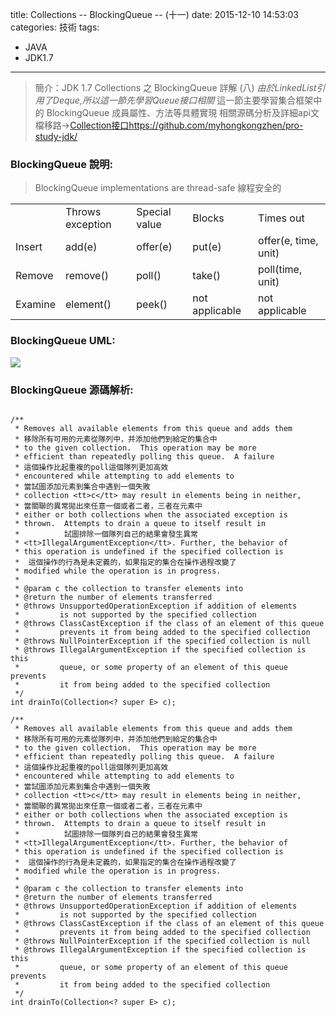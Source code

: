 title: Collections -- BlockingQueue -- (十一)
date: 2015-12-10 14:53:03
categories: 技術
tags: 
- JAVA
- JDK1.7
---
> 簡介：JDK 1.7 Collections 之 BlockingQueue 詳解 (八) 
> _由於LinkedList引用了Deque,所以這一節先學習Queue接口相關_
> 這一節主要學習集合框架中的 BlockingQueue 成員屬性、方法等具體實現
> 相關源碼分析及詳細api文檔移路→[Collection接口https://github.com/myhongkongzhen/pro-study-jdk/](https://github.com/myhongkongzhen/pro-study-jdk/tree/master/src/main/java/z/z/w/jdk/collections)

<!--more-->  

### BlockingQueue 說明:
> BlockingQueue implementations are thread-safe 線程安全的
<table>
 <tr> <td>       </td> <td>Throws exception </td> <td>Special value </td> <td>Blocks </td> <td>Times out</td> </tr> <tr> <td>Insert </td> <td>add(e) </td> <td>offer(e) </td> <td>put(e) </td> <td>offer(e, time, unit)</td> </tr> <tr> <td>Remove </td> <td>remove() </td> <td>poll() </td> <td>take() </td> <td>poll(time, unit)</td> </tr> <tr> <td>Examine</td> <td>element() </td> <td>peek() </td> <td>not applicable </td> <td>not applicable</td> </tr>
</table>

### BlockingQueue UML:
<img src="/images/JDK/Collections/Collection-BlockingQueue.png"  />

### BlockingQueue 源碼解析:
```

/**
 * Removes all available elements from this queue and adds them
 * 移除所有可用的元素從隊列中，并添加他們到給定的集合中
 * to the given collection.  This operation may be more
 * efficient than repeatedly polling this queue.  A failure
 * 這個操作比起重複的poll這個隊列更加高效
 * encountered while attempting to add elements to
 * 當試圖添加元素到集合中遇到一個失敗
 * collection <tt>c</tt> may result in elements being in neither,
 * 當關聯的異常拋出來任意一個或者二者，三者在元素中
 * either or both collections when the associated exception is
 * thrown.  Attempts to drain a queue to itself result in
 *          試圖排除一個隊列自己的結果會發生異常
 * <tt>IllegalArgumentException</tt>. Further, the behavior of
 * this operation is undefined if the specified collection is
 *  這個操作的行為是未定義的，如果指定的集合在操作過程改變了
 * modified while the operation is in progress.
 *
 * @param c the collection to transfer elements into
 * @return the number of elements transferred
 * @throws UnsupportedOperationException if addition of elements
 *         is not supported by the specified collection
 * @throws ClassCastException if the class of an element of this queue
 *         prevents it from being added to the specified collection
 * @throws NullPointerException if the specified collection is null
 * @throws IllegalArgumentException if the specified collection is this
 *         queue, or some property of an element of this queue prevents
 *         it from being added to the specified collection
 */
int drainTo(Collection<? super E> c);

/**
 * Removes all available elements from this queue and adds them
 * 移除所有可用的元素從隊列中，并添加他們到給定的集合中
 * to the given collection.  This operation may be more
 * efficient than repeatedly polling this queue.  A failure
 * 這個操作比起重複的poll這個隊列更加高效
 * encountered while attempting to add elements to
 * 當試圖添加元素到集合中遇到一個失敗
 * collection <tt>c</tt> may result in elements being in neither,
 * 當關聯的異常拋出來任意一個或者二者，三者在元素中
 * either or both collections when the associated exception is
 * thrown.  Attempts to drain a queue to itself result in
 *          試圖排除一個隊列自己的結果會發生異常
 * <tt>IllegalArgumentException</tt>. Further, the behavior of
 * this operation is undefined if the specified collection is
 *  這個操作的行為是未定義的，如果指定的集合在操作過程改變了
 * modified while the operation is in progress.
 *
 * @param c the collection to transfer elements into
 * @return the number of elements transferred
 * @throws UnsupportedOperationException if addition of elements
 *         is not supported by the specified collection
 * @throws ClassCastException if the class of an element of this queue
 *         prevents it from being added to the specified collection
 * @throws NullPointerException if the specified collection is null
 * @throws IllegalArgumentException if the specified collection is this
 *         queue, or some property of an element of this queue prevents
 *         it from being added to the specified collection
 */
int drainTo(Collection<? super E> c);







```
